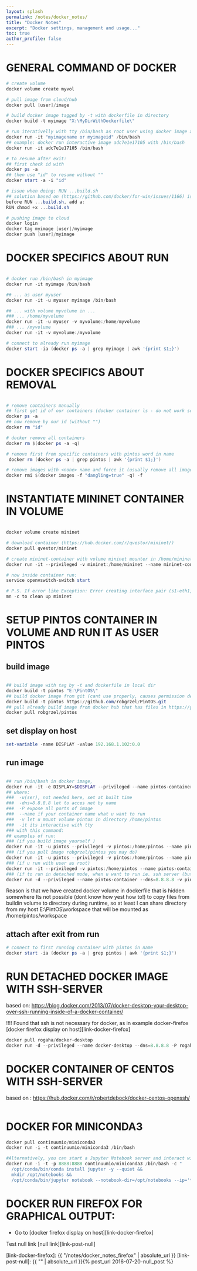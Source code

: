 ```yaml
---
layout: splash
permalink: /notes/docker_notes/
title: "Docker Notes"
excerpt: "Docker settings, management and usage..."
toc: true
author_profile: false
---
```


# GENERAL COMMAND OF DOCKER

```powershell
# create volume
docker volume create myvol

# pull image from cloud/hub
docker pull [user]/image

# build docker image tagged by -t with dockerfile in directory 
docker build -t myimage "X:\MyDirWithDockerfile\"

# run iterativelly with tty /bin/bash as root user using docker image as container
docker run -it "myimagename or myimageid" /bin/bash
## example: docker run interactive image adc7e1e17105 with /bin/bash
docker run -it adc7e1e17105 /bin/bash

# to resume after exit:
## first check id with
docker ps -a
## then use "id" to resume without "" 
docker start -a -i "id"

# issue when doing: RUN ...build.sh
## solution based on (https://github.com/docker/for-win/issues/1166) is to:
before RUN ...build.sh, add a:
RUN chmod +x ...build.sh

# pushing image to cloud
docker login
docker tag myimage [user]/myimage
docker push [user]/myimage
```

# DOCKER SPECIFICS ABOUT RUN
```powershell

# docker run /bin/bash in myimage 
docker run -it myimage /bin/bash

## ... as user myuser  
docker run -it -u myuser myimage /bin/bash

## ... with volume myvolume in ...
### ... /home/myvolume
docker run -it -u myuser -v myvolume:/home/myvolume
### ... /myvolume
docker run -it -v myvolume:/myvolume

# connect to already run myimage
docker start -ia (docker ps -a | grep myimage | awk '{print $1;}')
```

# DOCKER SPECIFICS ABOUT REMOVAL
```powershell

# remove containers manually
## first get id of our containers (docker container ls - do not work somehow...)
docker ps -a
## now remove by our id (without "")
docker rm "id"

# docker remove all containers
docker rm $(docker ps -a -q)

# remove first from specific containers with pintos word in name
 docker rm (docker ps -a | grep pintos | awk '{print $1;}')

# remove images with <none> name and force it (usually remove all images -.-)
docker rmi $(docker images -f "dangling=true" -q) -f
```

# INSTANTIATE MININET CONTAINER IN VOLUME
```powershell

docker volume create mininet

# download container (https://hub.docker.com/r/qvestor/mininet/)
docker pull qvestor/mininet

# create mininet-container with volume mininet mounter in /home/mininet ; 
docker run -it --privileged -v mininet:/home/mininet --name mininet-container qvestor/mininet /bin/bash

# now inside container run:
service openvswitch-switch start

# P.S. If error like Exception: Error creating interface pair (s1-eth1,s2-eth1): RTNETLINK answers: File existsts occurs, type:
mn -c to clean up mininet
```
# SETUP PINTOS CONTAINER IN VOLUME AND RUN IT AS USER PINTOS

## build image

```powershell

## build image with tag by -t and dockerfile in local dir
docker build -t pintos "E:\PintOS\"
## build docker image from git (cant use properly, causes permission denied when running script bash scripts .sh)
docker build -t pintos https://github.com/robgrzel/PintOS.git
## pull already build image from docker hub that has files in https://github.com/robgrzel/PintOS.git
docker pull robgrzel/pintos
```
## set display on host

```powershell
set-variable -name DISPLAY -value 192.168.1.102:0.0
```

## run image

```powershell

## run /bin/bash in docker image,
docker run -it -e DISPLAY=$DISPLAY --privileged --name pintos-container --dns=8.8.8.8 -v E:\PintOS\workspace:/home/pintos/workspace -P robgrzel/pintos /bin/bash
## where: 
###  -u(ser), not needed here, set at built time
###  -dns=8.8.8.8 let to acces net by name
###  -P expose all ports of image
###  --name if your container name what u want to run
###  -v let u mount volume pintos in directory /home/pintos
###  -it its interactive with tty
### with this command:
## examples of run:
### (if you build image yourself )
docker run -it -u pintos --privileged -v pintos:/home/pintos --name pintos-container --dns=8.8.8.8 -P pintos /bin/bash
### (if you pull image robgrzel/pintos you may do)
docker run -it -u pintos --privileged -v pintos:/home/pintos --name pintos-container --dns=8.8.8.8 -P robgrzel/pintos /bin/bash
### (if u run with user as root)
docker run -it --privileged -v pintos:/home/pintos --name pintos-container --dns=8.8.8.8 -P robgrzel/pintos /bin/bash
### (if to run in detached mode, when u want to run ie. ssh server (but have to run it first))
docker run -d --privileged --name pintos-container --dns=8.8.8.8 -v pintos:/home/pintos -P pintos-ssh 
```

Reason is that we have created docker volume in dockerfile that is hidden somewhere
Its not possible (dont know how yest how to!) to copy files from buildin volume to
directory during runtime, so at least I can share directory from my host E:\PintOS\workspace 
that will be mounted as /home/pintos/workspace

## attach after exit from run
```powershell
# connect to first running container with pintos in name
docker start -ia (docker ps -a | grep pintos | awk '{print $1;}')
```

# RUN DETACHED DOCKER IMAGE WITH SSH-SERVER

based on:
https://blog.docker.com/2013/07/docker-desktop-your-desktop-over-ssh-running-inside-of-a-docker-container/

!!!! Found that ssh is not necessary for docker, as in example docker-firefox [docker firefox display on host][link-docker-firefox]

```powershell
docker pull rogaha/docker-desktop
docker run -d --privileged --name docker-desktop --dns=8.8.8.8 -P rogaha/docker-desktop
```

# DOCKER CONTAINER OF CENTOS WITH SSH-SERVER
based on : https://hub.docker.com/r/robertdebock/docker-centos-openssh/
```powershell


```

# DOCKER FOR MINICONDA3
```powershell
docker pull continuumio/miniconda3
docker run -i -t continuumio/miniconda3 /bin/bash

#Alternatively, you can start a Jupyter Notebook server and interact with Miniconda via your browser:
docker run -i -t -p 8888:8888 continuumio/miniconda3 /bin/bash -c "
  /opt/conda/bin/conda install jupyter -y --quiet &&
  mkdir /opt/notebooks &&
  /opt/conda/bin/jupyter notebook --notebook-dir=/opt/notebooks --ip='*' --port=8888 --no-browser"
```

# DOCKER RUN FIREFOX FOR GRAPHICAL OUTPUT:
- Go to [docker firefox display on host][link-docker-firefox]

Test null link [null link][link-post-null]

[link-docker-firefox]: {{ "/notes/docker_notes_firefox" | absolute_url }}
[link-post-null]: {{ "" | absolute_url }}{% post_url 2016-07-20-null_post %}
